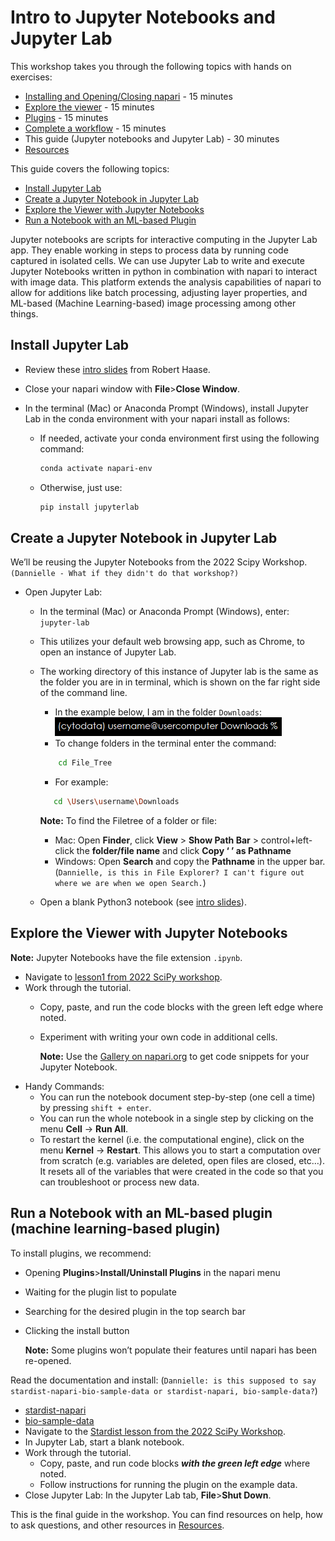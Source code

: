 # Intro to Jupyter Notebooks and Jupyter Lab  

This workshop takes you through the following topics with hands on exercises: 

* [Installing and Opening/Closing napari](intro-to-napari-workshop-guide-1-install-napari.md) - 15 minutes  
* [Explore the viewer](intro-to-napari-workshop-guide-2-explore-the-viewer.md) - 15 minutes  
* [Plugins](intro-to-napari-workshop-guide-3-plugins.md) - 15 minutes  
* [Complete a workflow](intro-to-napari-workshop-guide-4-complete-a-workflow.md) - 15 minutes  
* This guide (Jupyter notebooks and Jupyter Lab) - 30 minutes
* [Resources](intro-to-napari-workshop-guide-6-resources.md)

This guide covers the following topics:  
* [Install Jupyter Lab](#install-jupyter-lab)  
* [Create a Jupyter Notebook in Jupyter Lab](#create-a-jupyter-notebook-in-jupyter-lab)  
* [Explore the Viewer with Jupyter Notebooks](#explore-the-viewer-with-jupyter-notebooks)  
* [Run a Notebook with an ML-based Plugin](#run-a-notebook-with-an-ml-based-plugin-machine-learning-based-plugin)   

Jupyter notebooks are scripts for interactive computing in the Jupyter Lab app. They enable working in steps to process data by running code captured in isolated cells. We can use Jupyter Lab to write and execute Jupyter Notebooks written in python in combination with napari to interact with image data. This platform extends the analysis capabilities of napari to allow for additions like batch processing, adjusting layer properties, and ML-based (Machine Learning-based) image processing among other things.  

## Install Jupyter Lab  
* Review these [intro slides](https://github.com/BiAPoL/HIP_Introduction_to_Napari_and_image_processing_with_Python_2022/blob/main/docs/02_Introduction_Jupyter_lab/Introduction_Jupyter_lab.pdf) from Robert Haase.  
* Close your napari window with **File**>**Close Window**.
* In the terminal (Mac) or Anaconda Prompt (Windows), install Jupyter Lab in the conda environment with your napari install as follows:  
    
    * If needed, activate your conda environment first using the following command:  
        ```bash
        conda activate napari-env  
        ```
    * Otherwise, just use: 

        ```bash
        pip install jupyterlab  
        ```

## Create a Jupyter Notebook in Jupyter Lab  

We’ll be reusing the Jupyter Notebooks from the 2022 Scipy Workshop. `(Dannielle - What if they didn't do that workshop?)`  
* Open Jupyter Lab:
    * In the terminal (Mac) or Anaconda Prompt (Windows), enter:  
    `jupyter-lab`    
    * This utilizes your default web browsing app, such as Chrome, to open an instance of Jupyter Lab.  
    * The working directory of this instance of Jupyter lab is the same as the folder you are in in terminal, which is shown on the far right side of the command line.  
         * In the example below, I am in the folder `Downloads`:  
         ![cytodata image](resources/environment-prompt.png)  
         * To change folders in the terminal enter the command:  
         ```bash  
             cd File_Tree
         ```  
        * For example:  
         ```bash  
            cd \Users\username\Downloads  
         ```  

         **Note:** To find the Filetree of a folder or file:  
        * Mac: Open **Finder**, click **View** > **Show Path Bar** > control+left-click the **folder/file name** and click **Copy ‘ ’ as Pathname**  
        * Windows: Open **Search** and copy the **Pathname** in the upper bar. (`Dannielle, is this in File Explorer? I can't figure out where we are when we open Search.`)
    * Open a blank Python3 notebook (see [intro slides](https://github.com/BiAPoL/HIP_Introduction_to_Napari_and_image_processing_with_Python_2022/blob/main/docs/02_Introduction_Jupyter_lab/Introduction_Jupyter_lab.pdf)).

## Explore the Viewer with Jupyter Notebooks  

**Note:** Jupyter Notebooks have the file extension `.ipynb`.

* Navigate to [lesson1 from 2022  SciPy workshop](https://alisterburt.github.io/napari-workshops/notebooks/viewer_intro_scipy.html).  
* Work through the tutorial. 
    * Copy, paste, and run the code blocks with the green left edge where noted.  
    * Experiment with writing your own code in additional cells.  

      **Note:** Use the [Gallery on napari.org](https://napari.org/stable/gallery.html) to get code snippets for your Jupyter Notebook.
* Handy Commands:
    * You can run the notebook document step-by-step (one cell a time) by pressing `shift + enter`.
    * You can run the whole notebook in a single step by clicking on the menu **Cell** -> **Run All**.  
    * To restart the kernel (i.e. the computational engine), click on the menu **Kernel** -> **Restart**. This allows you to start a computation over from scratch (e.g. variables are deleted, open files are closed, etc…). It resets all of the variables that were created in the code so that you can troubleshoot or process new data.  

## Run a Notebook with an ML-based plugin (machine learning-based plugin)

To install plugins, we recommend:
* Opening **Plugins**>**Install/Uninstall Plugins** in the napari menu
* Waiting for the plugin list to populate
* Searching for the desired plugin in the top search bar
* Clicking the install button  

  **Note:** Some plugins won’t populate their features until napari has been re-opened.  


Read the documentation and install:
(`Dannielle: is this supposed to say stardist-napari-bio-sample-data or stardist-napari, bio-sample-data?`)
* [stardist-napari](https://www.napari-hub.org/plugins/stardist-napari)  
* [bio-sample-data](https://www.napari-hub.org/plugins/napari-bio-sample-data)  
* Navigate to the [Stardist lesson from the 2022 SciPy Workshop](https://alisterburt.github.io/napari-workshops/notebooks/segmenting_and_measuring_nuclei_stardist.html).   
* In Jupyter Lab, start a blank notebook.  
* Work through the tutorial. 
    * Copy, paste, and run code blocks _**with the green left edge**_ where noted.  
    * Follow instructions for running the plugin on the example data.  
* Close Jupyter Lab: In the Jupyter Lab tab, **File**>**Shut Down**.

This is the final guide in the workshop. You can find resources on help, how to ask questions, and other resources in [Resources](intro-to-napari-workshop-guide-6-resources.md).